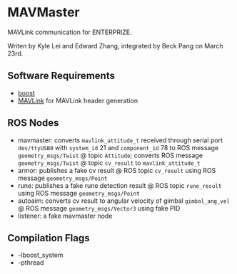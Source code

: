 # MAVMaster
MAVLink communication for ENTERPRIZE.

Writen by Kyle Lei and Edward Zhang, integrated by Beck Pang on March 23rd.

## Software Requirements

 - [boost](http://www.boost.org/)
 - [MAVLink](https://mavlink.io/en/) for MAVLink header generation

## ROS Nodes
 - mavmaster: converts `mavlink_attitude_t` received through serial port `dev/ttyUSB0` with `system_id` 21 and `component_id` 78 to ROS message `geometry_msgs/Twist` @ topic `Attitude`; converts ROS message `geometry_msgs/Twist` @ topic `cv_result` to `mavlink_attitude_t`
 - armor: publishes a fake cv result @ ROS topic `cv_result` using ROS message `geometry_msgs/Point`
 - rune: publishes a fake rune detection result @ ROS topic `rune_result` using ROS message `geometry_msgs/Point`
 - autoaim: converts cv result to angular velocity of gimbal `gimbal_ang_vel` @ ROS message `geometry_msgs/Vector3` using fake PID
 - listener: a fake mavmaster node
## Compilation Flags
 - -lboost\_system
 - -pthread
